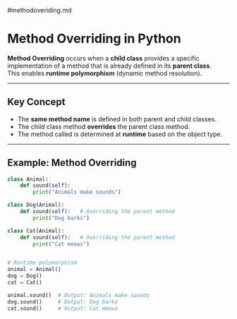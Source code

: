 #methodoveriding.md
# Method Overriding in Python

**Method Overriding** occurs when a **child class** provides a specific implementation of a method that is already defined in its **parent class**.  
This enables **runtime polymorphism** (dynamic method resolution).

---

## Key Concept

- The **same method name** is defined in both parent and child classes.
- The child class method **overrides** the parent class method.
- The method called is determined at **runtime** based on the object type.

---

## Example: Method Overriding

```python
class Animal:
    def sound(self):
        print("Animals make sounds")

class Dog(Animal):
    def sound(self):   # Overriding the parent method
        print("Dog barks")

class Cat(Animal):
    def sound(self):   # Overriding the parent method
        print("Cat meows")


# Runtime polymorphism
animal = Animal()
dog = Dog()
cat = Cat()

animal.sound()  # Output: Animals make sounds
dog.sound()     # Output: Dog barks
cat.sound()     # Output: Cat meows
